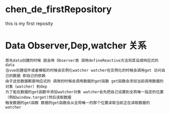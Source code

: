 # chen_de_firstRepository
this is my first reposity 


# Data Observer,Dep,watcher 关系
    首先data创建的时候 就会用 Observer类 调用defineReactive方法将其设成响应式的data
    当vue创建组件或者模板的时候会实例化watcher watcher在实例化的时候会调用get 访问自己的数据 即自己的依赖 
    由于这些数据都是响应式的 调用的时候会调用数据的get函数 get函数会添加当前调用数据的对象（watcher）到dep 
    为了能在数据的get函数中添加watcher对象 watcher会先把自己设置到全局唯一指定的位置（例如window.target)然后读取数据
    触发数据的get函数 数据的get函数会从全局唯一的那个位置读取当前正在读取数据的watcher
